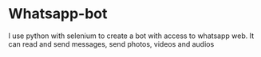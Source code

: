 # Whatsapp-bot
I use python with selenium to create a bot with access to whatsapp web. It can read and send messages, send photos, videos and audios
